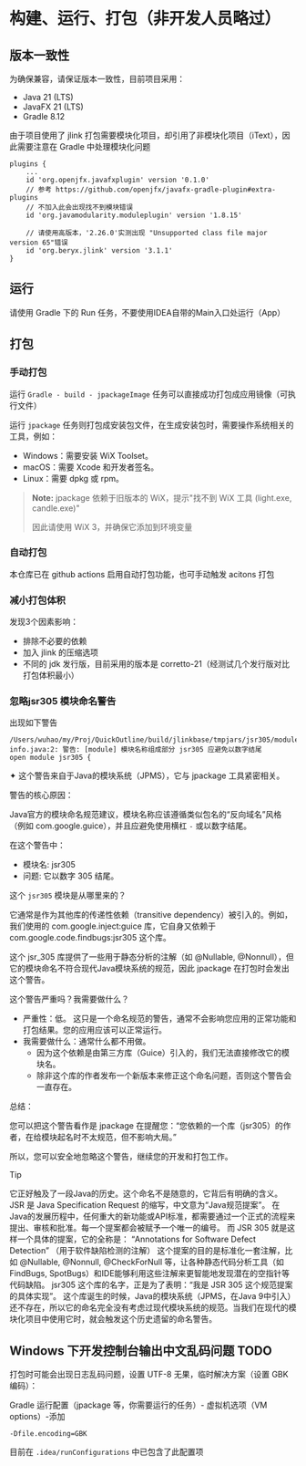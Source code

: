 
# 构建、运行、打包（非开发人员略过）

## 版本一致性
为确保兼容，请保证版本一致性，目前项目采用：
- Java 21 (LTS)
- JavaFX 21 (LTS)
- Gradle 8.12

由于项目使用了 jlink 打包需要模块化项目，却引用了非模块化项目（iText），因此需要注意在 Gradle 中处理模块化问题
```
plugins {
    ...
    id 'org.openjfx.javafxplugin' version '0.1.0'
    // 参考 https://github.com/openjfx/javafx-gradle-plugin#extra-plugins
    // 不加入此会出现找不到模块错误
    id 'org.javamodularity.moduleplugin' version '1.8.15'
    
    // 请使用高版本，'2.26.0'实测出现 "Unsupported class file major version 65"错误
    id 'org.beryx.jlink' version '3.1.1'
}
```

## 运行
请使用 Gradle 下的 Run 任务，不要使用IDEA自带的Main入口处运行（App）

## 打包

### 手动打包
运行 `Gradle - build - jpackageImage` 任务可以直接成功打包成应用镜像（可执行文件）

运行 `jpackage` 任务则打包成安装包文件，在生成安装包时，需要操作系统相关的工具，例如：
- Windows：需要安装 WiX Toolset。
- macOS：需要 Xcode 和开发者签名。
- Linux：需要 dpkg 或 rpm。

> **Note:** jpackage 依赖于旧版本的 WiX，提示"找不到 WiX 工具 (light.exe, candle.exe)"
>
> 因此请使用 WiX 3，并确保它添加到环境变量

### 自动打包
本仓库已在 github actions 启用自动打包功能，也可手动触发 acitons 打包

### 减小打包体积
发现3个因素影响：
- 排除不必要的依赖
- 加入 jlink 的压缩选项
- 不同的 jdk 发行版，目前采用的版本是 corretto-21（经测试几个发行版对比打包体积最小）

### 忽略jsr305 模块命名警告
出现如下警告
```
/Users/wuhao/my/Proj/QuickOutline/build/jlinkbase/tmpjars/jsr305/module-info.java:2: 警告: [module] 模块名称组成部分 jsr305 应避免以数字结尾
open module jsr305 {
```

✦ 这个警告来自于Java的模块系统（JPMS），它与 jpackage 工具紧密相关。

警告的核心原因：

Java官方的模块命名规范建议，模块名称应该遵循类似包名的“反向域名”风格（例如 com.google.guice），并且应避免使用横杠 `-` 或以数字结尾。

在这个警告中：
* 模块名: jsr305
* 问题: 它以数字 305 结尾。

这个 `jsr305` 模块是从哪里来的？

它通常是作为其他库的传递性依赖（transitive dependency）被引入的。例如，我们使用的 com.google.inject:guice 库，它自身又依赖于 com.google.code.findbugs:jsr305 这个库。

这个 jsr_305 库提供了一些用于静态分析的注解（如 @Nullable, @Nonnull），但它的模块命名不符合现代Java模块系统的规范，因此 jpackage 在打包时会发出这个警告。

这个警告严重吗？我需要做什么？

* 严重性：低。 这只是一个命名规范的警告，通常不会影响您应用的正常功能和打包结果。您的应用应该可以正常运行。
* 我需要做什么：通常什么都不用做。
    * 因为这个依赖是由第三方库（Guice）引入的，我们无法直接修改它的模块名。
    * 除非这个库的作者发布一个新版本来修正这个命名问题，否则这个警告会一直存在。

总结：

您可以把这个警告看作是 jpackage 在提醒您：“您依赖的一个库（jsr305）的作者，在给模块起名时不太规范，但不影响大局。”

所以，您可以安全地忽略这个警告，继续您的开发和打包工作。

> [!TIP]
> 它正好触及了一段Java的历史。这个命名不是随意的，它背后有明确的含义。
> JSR 是 Java Specification Request 的缩写，中文意为“Java规范提案”。
> 在Java的发展历程中，任何重大的新功能或API标准，都需要通过一个正式的流程来提出、审核和批准。每一个提案都会被赋予一个唯一的编号。
> 而 JSR 305 就是这样一个具体的提案，它的全称是： “Annotations for Software Defect Detection” （用于软件缺陷检测的注解）
> 这个提案的目的是标准化一套注解，比如 @Nullable, @Nonnull, @CheckForNull 等，让各种静态代码分析工具（如FindBugs, SpotBugs）和IDE能够利用这些注解来更智能地发现潜在的空指针等代码缺陷。
> jsr305 这个库的名字，正是为了表明：“我是 JSR 305 这个规范提案的具体实现”。
> 这个库诞生的时候，Java的模块系统（JPMS，在Java 9中引入）还不存在，所以它的命名完全没有考虑过现代模块系统的规范。当我们在现代的模块化项目中使用它时，就会触发这个历史遗留的命名警告。


## Windows 下开发控制台输出中文乱码问题 TODO
打包时可能会出现日志乱码问题，设置 UTF-8 无果，临时解决方案（设置 GBK 编码）：

Gradle 运行配置（jpackage 等，你需要运行的任务）- 虚拟机选项（VM options）-添加
```
-Dfile.encoding=GBK
```

目前在 `.idea/runConfigurations` 中已包含了此配置项
